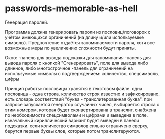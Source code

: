 # passwords-memorable-as-hell
Генерация паролей.

Программа должна генерировать пароли из пословиц/поговорок с учётом имеющихся органичений (на длину и/или используемые символы).
Предпочтение отдаётся запоминаемости пароля, хотя все возможные меры по увеличению сложности будут приняты.

Окно:
-панель для вывода подсказки для запоминания
-панель для вывода пароля с кнопкой "Сгенерировать", поле для вывода либо длинное, либо многострочное
-панель для ограничений на используемые символы с подтверждением: количество, спецсимволы, цифры

Принцип работы:
пословицы хранятся в текстовом файле. одна пословица - одна строка. количество строк известно и зафиксировано. есть словарь соответствий "буква - транслитерованная буква".
при запросе запускается генератор случайных чисел, выбирается строка с этим номером, которая будет сконвертирована в транслит, снабжена по необходимости спецсимволами и цифрами и выведена в поле. изначальный кириллический вариант будет выведен в панели подсказки.
если количество символов сильно ограничено сверху, берутся первые буквы слов, которые потом транслитеруются.
